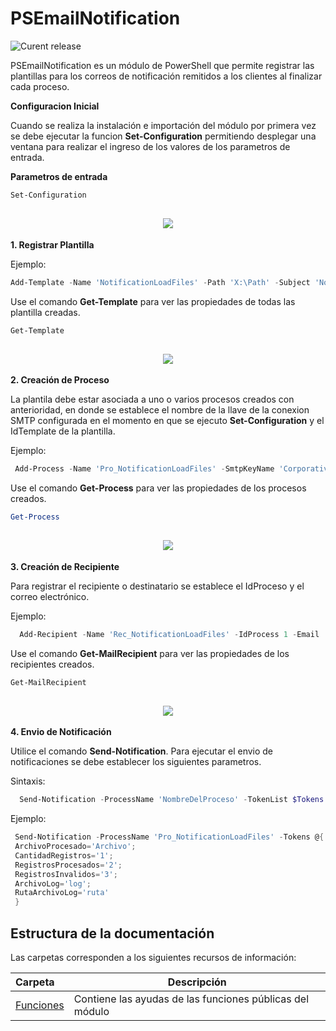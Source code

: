 # PSEmailNotification
![Curent release](https://img.shields.io/badge/Version-1.0.6927.29731-orange.svg)

PSEmailNotification es un módulo de PowerShell que permite registrar las plantillas para los correos de notificación remitidos a los clientes al finalizar cada proceso.

**Configuracion Inicial**

Cuando se realiza la instalación e importación del módulo por primera vez se debe ejecutar la funcion **Set-Configuration** permitiendo desplegar una ventana para realizar el ingreso de los valores de los parametros de entrada.


**Parametros de entrada**
```powershell
Set-Configuration
```
<h2 align="center"><img src="Setup/Configuration.png" /></h2>

**1. Registrar Plantilla**

Ejemplo:
```powershell
Add-Template -Name 'NotificationLoadFiles' -Path 'X:\Path' -Subject 'Notification Load Files'
```

Use el comando **Get-Template** para ver las propiedades de todas las plantilla creadas.

```powershell
Get-Template
```
<h2 align="center"><img src="Setup/Get Account.png" /></h2>

**2. Creación de Proceso**

La plantila debe estar asociada a uno o varios procesos creados con anterioridad, en donde se establece el nombre de la llave de la conexion SMTP configurada en el momento en que se ejecuto **Set-Configuration** y el IdTemplate de la plantilla.

Ejemplo:

```powershell
 Add-Process -Name 'Pro_NotificationLoadFiles' -SmtpKeyName 'Corporativo' -IdTemplate 1
```
Use el comando **Get-Process** para ver las propiedades de los procesos creados.

```powershell
Get-Process
```
<h2 align="center"><img src="Setup/Get Account.png" /></h2>

**3. Creación de Recipiente**

Para registrar el recipiente o destinatario se establece el IdProceso y el correo electrónico.

Ejemplo:

```powershell
  Add-Recipient -Name 'Rec_NotificationLoadFiles' -IdProcess 1 -Email 'cliente@server.com'
```
Use el comando **Get-MailRecipient** para ver las propiedades de los recipientes creados.

```powershell
Get-MailRecipient
```
<h2 align="center"><img src="Setup/Get Account.png" /></h2>

**4. Envio de Notificación**

Utilice el comando **Send-Notification**. Para ejecutar el envio de notificaciones se debe establecer los siguientes parametros.

Sintaxis:

```powershell
  Send-Notification -ProcessName 'NombreDelProceso' -TokenList $Tokens
```

Ejemplo:
```powershell
 Send-Notification -ProcessName 'Pro_NotificationLoadFiles' -Tokens @{
 ArchivoProcesado='Archivo'; 
 CantidadRegistros='1'; 
 RegistrosProcesados='2'; 
 RegistrosInvalidos='3'; 
 ArchivoLog='log'; 
 RutaArchivoLog='ruta'
 }
```

## Estructura de la documentación
Las carpetas corresponden a los siguientes recursos de información:

| Carpeta  | Descripción  |
|:---|---|
| [Funciones](Functions)  | Contiene las ayudas de las funciones públicas del módulo|
